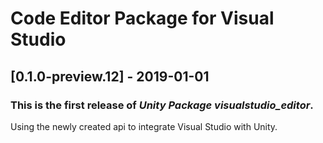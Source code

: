 # Code Editor Package for Visual Studio

## [0.1.0-preview.12] - 2019-01-01

### This is the first release of *Unity Package visualstudio_editor*.

Using the newly created api to integrate Visual Studio with Unity.
